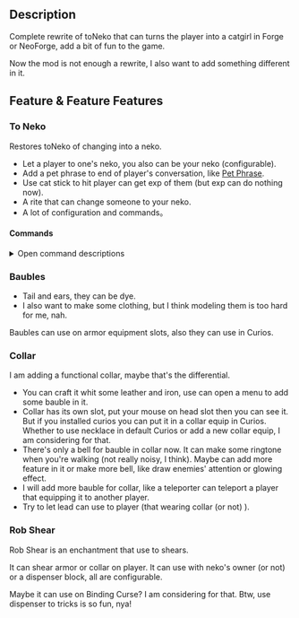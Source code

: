 ## Description
Complete rewrite of toNeko that can turns the player into a catgirl in Forge or NeoForge, add a bit of fun to the game.

Now the mod is not enough a rewrite, I also want to add something different in it.

## Feature & Feature Features

### To Neko

Restores toNeko of changing into a neko.

- Let a player to one's neko, you also can be your neko (configurable).
- Add a pet phrase to end of player's conversation, like [Pet Phrase](https://www.mcmod.cn/class/7100.html).
- Use cat stick to hit player can get exp of them (but exp can do nothing now).
- A rite that can change someone to your neko.
- A lot of configuration and commands。

#### Commands
<details>  
<summary>Open command descriptions</summary>  

```mcfunction none
#Get help
toneko help

#Get your all nekos
toneko getNeko
#Set <player> to your neko or send request
toneko getNeko <player>

#Get your all owners
toneko getOwner
#Set <player> to your owner or send request
toneko getOwner <player>

#Remove a neko with a name or UUID with <player> or send request
toneko removeNeko <player>
#Remove a owner with a name or UUID with <player> or send request
toneko removeOwner <player>

#Get the pet phrase of the executor or <player>
toneko petPhrase [<player>]

#Set the pet phrase for <player>
#When <ignore_english> is true, if all character in message <=255 will not append pet phrase to message, false for default
#Ignore <ignore_after> character to the pet phrase after
toneko petPhrase <player> <phrase> [<ignore_english>] [<ignore_after>]

#Clear pet phrase for <player>
toneko petPhrase <player> ""

#Accept request from <player>
toneko accept <player>

#Deny request from <player>
toneko deny <player>

#Check is enable neko rite and see how to use
toneko nekoRite
```

</details>

### Baubles
- Tail and ears, they can be dye.
- I also want to make some clothing, but I think modeling them is too hard for me, nah.

Baubles can use on armor equipment slots, also they can use in Curios.

### Collar
I am adding a functional collar, maybe that's the differential.
- You can craft it whit some leather and iron, use can open a menu to add some bauble in it.
- Collar has its own slot, put your mouse on head slot then you can see it. But if you installed curios you can put it in a collar equip in Curios. Whether to use necklace in default Curios or add a new collar equip, I am considering for that.
- There's only a bell for bauble in collar now. It can make some ringtone when you're walking (not really noisy, I think). Maybe can add more feature in it or make more bell, like draw enemies' attention or glowing effect.
- I will add more bauble for collar, like a teleporter can teleport a player that equipping it to another player.
- Try to let lead can use to player (that wearing collar (or not) ).

### Rob Shear
Rob Shear is an enchantment that use to shears.

It can shear armor or collar on player. It can use with neko's owner (or not) or a dispenser block, all are configurable.

Maybe it can use on Binding Curse? I am considering for that. Btw, use dispenser to tricks is so fun, nya!
